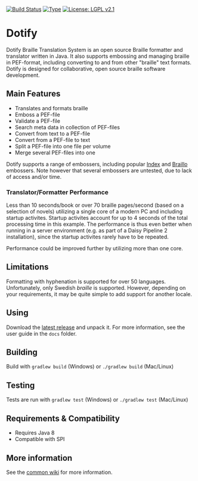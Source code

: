 [![Build Status](https://travis-ci.com/brailleapps/dotify-cli.svg?branch=master)](https://travis-ci.com/brailleapps/dotify-cli)
[![Type](https://img.shields.io/badge/type-application-blue.svg)](https://github.com/brailleapps/wiki/wiki/Types)
[![License: LGPL v2.1](https://img.shields.io/badge/License-LGPL%20v2%2E1%20%28or%20later%29-blue.svg)](https://www.gnu.org/licenses/lgpl-2.1)

# Dotify
Dotify Braille Translation System is an open source Braille formatter and translator written in Java. It also supports embossing and managing braille in PEF-format, including converting to and from other "braille" text formats.
Dotify is designed for collaborative, open source braille software development.

## Main Features ##
  * Translates and formats braille
  * Emboss a PEF-file
  * Validate a PEF-file
  * Search meta data in collection of PEF-files
  * Convert from text to a PEF-file
  * Convert from a PEF-file to text
  * Split a PEF-file into one file per volume
  * Merge several PEF-files into one

Dotify supports a range of embossers, including popular [Index](http://www.indexbraille.com/) and [Braillo](http://www.braillo.com/) embossers. Note however that several embossers are untested, due to lack of access and/or time.

### Translator/Formatter Performance ###
Less than 10 seconds/book or over 70 braille pages/second (based on a selection of novels) utilizing a single core of a modern PC and including startup activites. Startup activites account for up to 4 seconds of the total processing time in this example. The performance is thus even better when running in a server environment (e.g. as part of a Daisy Pipeline 2 installation), since the startup activites rarely have to be repeated. 

Performance could be improved further by utilizing more than one core.

## Limitations ##
Formatting with hyphenation is supported for over 50 languages. Unfortunately, only Swedish _braille_ is supported. However, depending on your requirements, it may be quite simple to add support for another locale.

## Using ##
Download the [latest release](https://github.com/brailleapps/dotify-cli/releases) and unpack it. For more information, see the user guide
in the `docs` folder.

## Building ##
Build with `gradlew build` (Windows) or `./gradlew build` (Mac/Linux)

## Testing ##
Tests are run with `gradlew test` (Windows) or `./gradlew test` (Mac/Linux)

## Requirements & Compatibility ##
* Requires Java 8
* Compatible with SPI

## More information ##
See the [common wiki](https://github.com/brailleapps/wiki/wiki) for more information.
